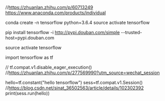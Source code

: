 //https://zhuanlan.zhihu.com/p/60713249
https://www.anaconda.com/products/individual

conda create -n tensorflow python=3.6.4
source activate tensorflow

pip install tensorflow -i http://pypi.douban.com/simple --trusted-host=pypi.douban.com

source activate tensorflow

import tensorflow as tf

// tf.compat.v1.disable_eager_execution() //https://zhuanlan.zhihu.com/p/277569990?utm_source=wechat_session

hello=tf.constant("hello tensorflow")
sess=tf.compat.v1.Session() //https://blog.csdn.net/sinat_36502563/article/details/102302392
print(sess.run(hello))

